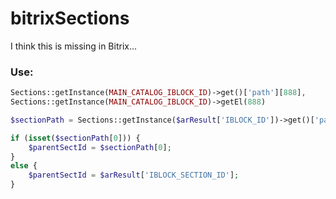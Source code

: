 # bitrixSections

I think this is missing in Bitrix...

### Use:

```php
Sections::getInstance(MAIN_CATALOG_IBLOCK_ID)->get()['path'][888],
Sections::getInstance(MAIN_CATALOG_IBLOCK_ID)->getEl(888)

$sectionPath = Sections::getInstance($arResult['IBLOCK_ID'])->get()['path'][$arResult['IBLOCK_SECTION_ID']];

if (isset($sectionPath[0])) {
    $parentSectId = $sectionPath[0];
}
else {
    $parentSectId = $arResult['IBLOCK_SECTION_ID'];
}
```
